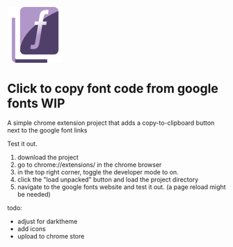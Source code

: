 ![icon](https://github.com/Aosmiles/CopyFontToClipboard/blob/main/images/Icon_128px.png)
# Click to copy font code from google fonts WIP
A simple chrome extension project that adds a copy-to-clipboard button next to the google font links

Test it out.
1. download the project
2. go to chrome://extensions/ in the chrome browser
3. in the top right corner, toggle the developer mode to on.
4. click the "load unpacked" button and load the project directory
5. navigate to the google fonts website and test it out. (a page reload might be needed)


todo:
- adjust for darktheme
- add icons
- upload to chrome store
